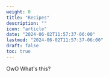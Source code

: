 ```yaml
---
weight: 0
title: "Recipes"
description: ""
icon: "article"
date: "2024-06-02T11:57:37-06:00"
lastmod: "2024-06-02T11:57:37-06:00"
draft: false
toc: true
---
```


OwO What's this?